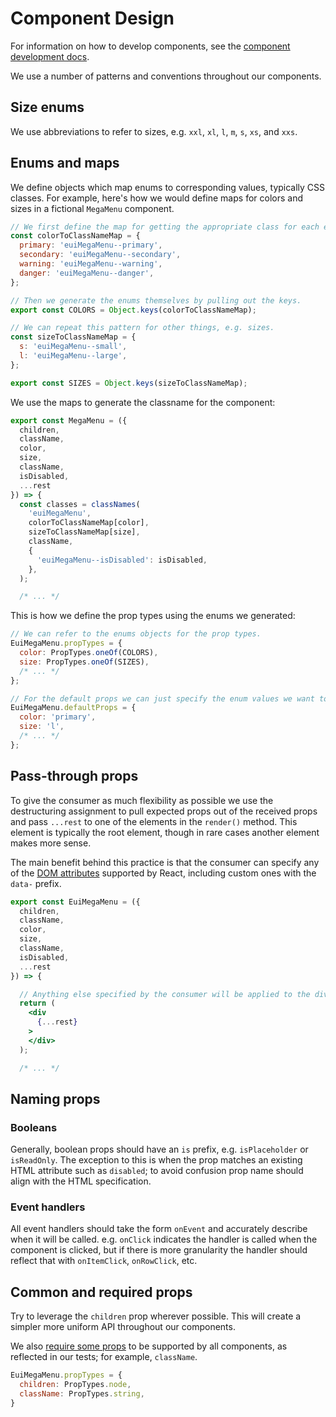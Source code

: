 # Component Design

For information on how to develop components, see the [component development docs][component-development].

We use a number of patterns and conventions throughout our components.

## Size enums

We use abbreviations to refer to sizes, e.g. `xxl`, `xl`, `l`, `m`, `s`, `xs`, and `xxs`.

## Enums and maps

We define objects which map enums to corresponding values, typically CSS classes. For example,
here's how we would define maps for colors and sizes in a fictional `MegaMenu` component.

```jsx
// We first define the map for getting the appropriate class for each enum value.
const colorToClassNameMap = {
  primary: 'euiMegaMenu--primary',
  secondary: 'euiMegaMenu--secondary',
  warning: 'euiMegaMenu--warning',
  danger: 'euiMegaMenu--danger',
};

// Then we generate the enums themselves by pulling out the keys.
export const COLORS = Object.keys(colorToClassNameMap);

// We can repeat this pattern for other things, e.g. sizes.
const sizeToClassNameMap = {
  s: 'euiMegaMenu--small',
  l: 'euiMegaMenu--large',
};

export const SIZES = Object.keys(sizeToClassNameMap);
```

We use the maps to generate the classname for the component:

```jsx
export const MegaMenu = ({
  children,
  className,
  color,
  size,
  className,
  isDisabled,
  ...rest
}) => {
  const classes = classNames(
    'euiMegaMenu',
    colorToClassNameMap[color],
    sizeToClassNameMap[size],
    className,
    {
      'euiMegaMenu--isDisabled': isDisabled,
    },
  );

  /* ... */
```

This is how we define the prop types using the enums we generated:

```jsx
// We can refer to the enums objects for the prop types.
EuiMegaMenu.propTypes = {
  color: PropTypes.oneOf(COLORS),
  size: PropTypes.oneOf(SIZES),
  /* ... */
};

// For the default props we can just specify the enum values we want to use.
EuiMegaMenu.defaultProps = {
  color: 'primary',
  size: 'l',
  /* ... */
};
```

## Pass-through props

To give the consumer as much flexibility as possible we use the destructuring assignment to pull
expected props out of the received props and pass `...rest` to one of the elements in the
`render()` method. This element is typically the root element, though in rare cases another element
makes more sense.

The main benefit behind this practice is that the consumer can specify any of
the [DOM attributes](https://reactjs.org/docs/dom-elements.html) supported by React, including
custom ones with the `data-` prefix.

```jsx
export const EuiMegaMenu = ({
  children,
  className,
  color,
  size,
  className,
  isDisabled,
  ...rest
}) => {

  // Anything else specified by the consumer will be applied to the div as a DOM attribute.
  return (
    <div
      {...rest}
    >
    </div>
  );

  /* ... */
```

## Naming props

### Booleans

Generally, boolean props should have an `is` prefix, e.g. `isPlaceholder` or `isReadOnly`. The exception to this is when the prop matches an existing HTML attribute such as `disabled`; to avoid confusion prop name should align with the HTML specification. 

### Event handlers

All event handlers should take the form `onEvent` and accurately describe when it will be called. e.g. `onClick` indicates the handler is called when the component is clicked, but if there is more granularity the handler should reflect that with `onItemClick`, `onRowClick`, etc.

## Common and required props

Try to leverage the `children` prop wherever possible. This will create a simpler more uniform
API throughout our components.

We also [require some props](../src/test/reqiured_props.js) to be supported by all components, as
reflected in our tests; for example, `className`.

```jsx
EuiMegaMenu.propTypes = {
  children: PropTypes.node,
  className: PropTypes.string,
}
```

[component-development]: component-development.md
